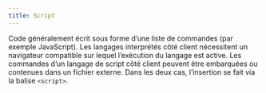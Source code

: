 ```yaml
---
title: Script
---
```


Code généralement écrit sous forme d’une liste de commandes (par exemple JavaScript). Les langages interprétés côté client nécessitent un navigateur compatible sur lequel l’exécution du langage est active. Les commandes d’un langage de script côté client peuvent être embarquées ou contenues dans un fichier externe. Dans les deux cas, l’insertion se fait via la balise `<script>`.
